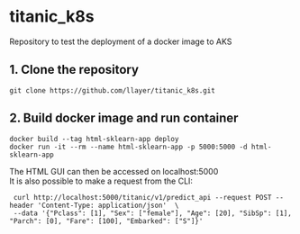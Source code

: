 # titanic_k8s
Repository to test the deployment of a docker image to AKS

## 1. Clone the repository 
```
git clone https://github.com/llayer/titanic_k8s.git
```
 
## 2. Build docker image and run container
```
docker build --tag html-sklearn-app deploy
docker run -it --rm --name html-sklearn-app -p 5000:5000 -d html-sklearn-app
```
The HTML GUI can then be accessed on localhost:5000 \
It is also possible to make a request from the CLI:
```
 curl http://localhost:5000/titanic/v1/predict_api --request POST --header 'Content-Type: application/json'  \       
 --data '{"Pclass": [1], "Sex": ["female"], "Age": [20], "SibSp": [1], "Parch": [0], "Fare": [100], "Embarked": ["S"]}'
```
